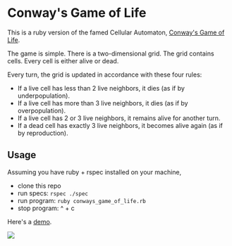 # Conway's Game of Life

This is a ruby version of the famed Cellular Automaton, [Conway's Game of Life](http://en.wikipedia.org/wiki/Conway%27s_Game_of_Life).

The game is simple. There is a two-dimensional grid. The grid contains cells. Every cell is either alive or dead.

Every turn, the grid is updated in accordance with these four rules:
  - If a live cell has less than 2 live neighbors, it dies (as if by underpopulation).
  - If a live cell has more than 3 live neighbors, it dies (as if by overpopulation).
  - If a live cell has 2 or 3 live neighbors, it remains alive for another turn.
  - If a dead cell has exactly 3 live neighbors, it becomes alive again (as if by reproduction).

## Usage

Assuming you have ruby + rspec installed on your machine,
- clone this repo
- run specs: ```rspec ./spec```
- run program: ```ruby conways_game_of_life.rb```
- stop program: ^ + c

Here's a [demo](https://www.youtube.com/watch?v=M0n2aZBnAYM).

<img src='http://upload.wikimedia.org/wikipedia/commons/thumb/4/45/Glider.svg/220px-Glider.svg.png'/>
